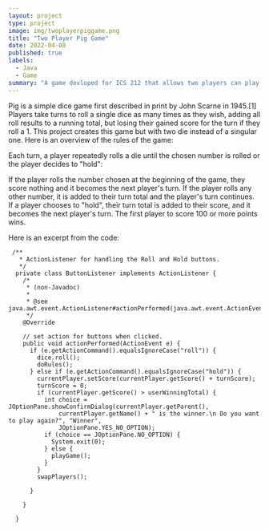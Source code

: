 ```yaml
---
layout: project
type: project
image: img/twoplayerpiggame.png
title: "Two Player Pig Game"
date: 2022-04-08
published: true
labels:
  - Java
  - Game
summary: "A game devloped for ICS 212 that allows two players can play the two dice pig game."
---
```


Pig is a simple dice game first described in print by John Scarne in 1945.[1] Players take turns to roll a single dice as many times as they wish, adding all roll results to a running total, but losing their gained score for the turn if they roll a 1. This project creates this game but with two die instead of a singular one. Here is an overview of the rules of the game:

Each turn, a player repeatedly rolls a die until the chosen number is rolled or the player decides to "hold":

If the player rolls the number chosen at the beginning of the game, they score nothing and it becomes the next player's turn.
If the player rolls any other number, it is added to their turn total and the player's turn continues.
If a player chooses to "hold", their turn total is added to their score, and it becomes the next player's turn.
The first player to score 100 or more points wins.

Here is an excerpt from the code:
```
 /**
   * ActionListener for handling the Roll and Hold buttons.
   */
  private class ButtonListener implements ActionListener {
    /*
     * (non-Javadoc)
     * 
     * @see java.awt.event.ActionListener#actionPerformed(java.awt.event.ActionEvent)
     */
    @Override
    
    // set action for buttons when clicked.
    public void actionPerformed(ActionEvent e) {
      if (e.getActionCommand().equalsIgnoreCase("roll")) {
        dice.roll();
        doRules();
      } else if (e.getActionCommand().equalsIgnoreCase("hold")) {
        currentPlayer.setScore(currentPlayer.getScore() + turnScore);
        turnScore = 0;
        if (currentPlayer.getScore() > userWinningTotal) {
          int choice = JOptionPane.showConfirmDialog(currentPlayer.getParent(),
              currentPlayer.getName() + " is the winner.\n Do you want to play again?", "Winner",
              JOptionPane.YES_NO_OPTION);
          if (choice == JOptionPane.NO_OPTION) {
            System.exit(0);
          } else {
            playGame();
          }
        }
        swapPlayers();

      }

    }

  }
```
